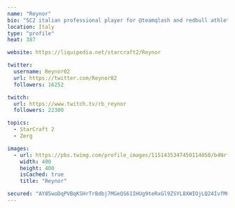 ```yaml
---
name: "Reynor"
bio: "SC2 italian professional player for @teamqlash and redbull athlete @redbullgaming"
location: Italy
type: "profile"
heat: 387

website: https://liquipedia.net/starcraft2/Reynor

twitter:
  username: Reynor02
  url: https://twitter.com/Reynor02
  followers: 16252

twitch:
  url: https://www.twitch.tv/rb_reynor
  followers: 22300

topics:
  - StarCraft 2
  - Zerg

images:
  - url: https://pbs.twimg.com/profile_images/1151435347450114050/b4Nrflg9_400x400.jpg
    width: 400
    height: 400
    isCached: true
    title: "Reynor"

secured: "AY85woDqPVBqKSHrTrBdbj7MGeQS61IHUg9teRxGl9ZSYL8XWIOjLQ24IvfMmpA3GmEzd4BE4TR5Xhj4u9PfwsMMUQ1WnW2wo6JkWpFRAJPg/IYW/xVuPgDEnMzUDBfNHuOj5ZiP6gXvoRtKhCNR3umMj5G/N6jzffbyrasNXBOw0NtwugN8hh3U9wyYkx7g3/hgLP4Y3bmQs7w5B7hxDgy46lQiAdWBQnEp4fhustdMaeZZUwjo1gkvzuwRKtn61p579yOfKadrbA7SLlXVKky1Lkk+MR1gLTcTXTvvPLdCcMY/jK1naQsLi53yqE8ilEstsxiZQK5L+B2xbtQaws07mHBh9TEMmQL3coEpi1xFNRB53xnAe3XFRK41vJAp;se1Iq2y7KmShS7B5tX0qXQ=="
---
```


